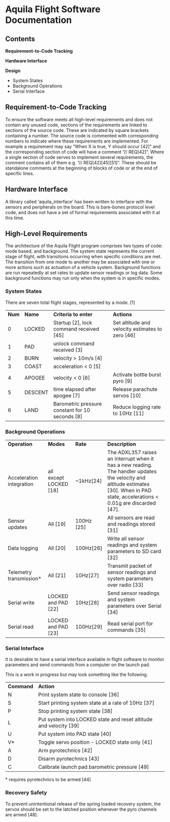 # Aquila Flight Software Documentation

## Contents

**Requirement-to-Code Tracking**

**Hardware Interface**

**Design**

- System States
- Background Operations
- Serial Interface


## Requirement-to-Code Tracking

To ensure the software meets all high-level requirements and does not contain any unused code, sections of the requirements are linked to sections of the source code. These are indicated by square brackets containing a number. The source code is commented with corresponding numbers to indicate where these requirements are implemented. For example a requirement may say “When X is true, Y should occur \[42]” and the corresponding section of code will have a comment “// REQ\[42]”. Where a single section of code serves to implement several requirements, the comment contains all of them e.g. “// REQ\[42]\[45]\[51]”. These should be standalone comments at the beginning of blocks of code or at the end of specific lines.


## Hardware Interface

A library called ‘aquila\_interface’ has been written to interface with the sensors and peripherals on the board. This is bare-bones protocol level code, and does not have a set of formal requirements associated with it at this time.


## High-Level Requirements

The architecture of the Aquila Flight program comprises two types of code: mode based; and background. The system state represents the current stage of flight, with transitions occurring when specific conditions are met. The transition from one mode to another may be associated with one or more actions such as actuation of a vehicle system. Background functions are run repeatedly at set rates to update sensor readings or log data. Some background functions may run only when the system is in specific modes.


### System States

There are seven total flight stages, represented by a mode. \[1]

|         |          |                                                  |                                                   |
| ------- | -------- | ------------------------------------------------ | ------------------------------------------------- |
| **Num** | **Name** | **Criteria to enter**                            | **Actions**                                       |
| 0       | LOCKED   | Startup \[2], lock command received \[45]        | Set altitude and velocity estimates to zero \[46] |
| 1       | PAD      | unlock command received \[3]                     |                                                   |
| 2       | BURN     | velocity > 10m/s \[4]                            |                                                   |
| 3       | COAST    | acceleration < 0 \[5]                            |                                                   |
| 4       | APOGEE   | velocity < 0 \[6]                                | Activate bottle burst pyro \[9]                   |
| 5       | DESCENT  | time elapsed after apogee \[7]                   | Release parachute servos \[10]                    |
| 6       | LAND     | Barometric pressure constant for 10 seconds \[8] | Reduce logging rate to 10Hz \[11]                 |


### Background Operations

|                          |                         |             |                                                                                                                                                                                         |
| ------------------------ | ----------------------- | ----------- | --------------------------------------------------------------------------------------------------------------------------------------------------------------------------------------- |
| **Operation**            | **Modes**               | **Rate**    | **Description**                                                                                                                                                                         |
| Acceleration integration | all except LOCKED \[18] | \~1kHz\[24] | The ADXL357 raises an interrupt when it has a new reading. The handler updates the velocity and altitude estimates \[30]. When in PAD state, accelerations < 0.01g are discarded \[47]. |
| Sensor updates           | All \[19]               | 100Hz \[25] | All sensors are read and readings stored \[31]                                                                                                                                          |
| Data logging             | All \[20]               | 100Hz\[26]  | Write all sensor readings and system parameters to SD card \[32]                                                                                                                        |
| Telemetry transmission\* | All \[21]               | 10Hz\[27]   | Transmit packet of sensor readings and system parameters over radio \[33]                                                                                                               |
| Serial write             | LOCKED and PAD \[22]    | 10Hz\[28]   | Send sensor readings and system parameters over Serial \[34]                                                                                                                            |
| Serial read              | LOCKED and PAD \[23]    | 100Hz\[29]  | Read serial port for commands \[35]                                                                                                                                                     |


### Serial Interface

It is desirable to have a serial interface available in flight software to monitor parameters and send commands from a computer on the launch pad.

This is a work in progress but may look something like the following.

|             |                                                                    |
| ----------- | ------------------------------------------------------------------ |
| **Command** | **Action**                                                         |
| N           | Print system state to console \[36]                                |
| S           | Start printing system state at a rate of 10Hz \[37]                |
| P           | Stop printing system state \[38]                                   |
| L           | Put system into LOCKED state and reset altitude and velocity \[39] |
| U           | Put system into PAD state \[40]                                    |
| V\*         | Toggle servo position - LOCKED state only \[41]                    |
| A           | Arm pyrotechnics \[42]                                             |
| D           | Disarm pyrotechnics \[43]                                          |
| C           | Calibrate launch pad barometric pressure \[49]                     |

\* requires pyrotechnics to be armed \[44]


### Recovery Safety

To prevent unintentional release of the spring loaded recovery system, the servos should be set to the latched position whenever the pyro channels are armed \[48].
